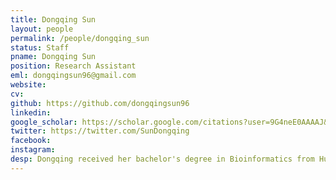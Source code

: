 ```yaml
---
title: Dongqing Sun
layout: people
permalink: /people/dongqing_sun
status: Staff
pname: Dongqing Sun
position: Research Assistant
eml: dongqingsun96@gmail.com
website: 
cv: 
github: https://github.com/dongqingsun96
linkedin:
google_scholar: https://scholar.google.com/citations?user=9G4neE0AAAAJ&hl=en
twitter: https://twitter.com/SunDongqing
facebook: 
instagram:
desp: Dongqing received her bachelor's degree in Bioinformatics from Huazhong Agricultural University in 2018 and Ph.D. in Bioinformatics from Tongji University in 2024. Her research focuses on understanding the tumor immunity and embryo development by using single cell and spatial technologies. Recently, she's working on developing computational methods to decipher spatial transcriptomics at single-cell resolution.
---
```

